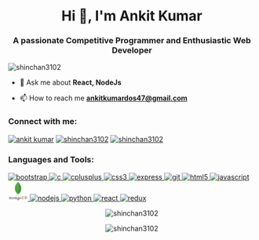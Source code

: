 <h1 align="center">Hi 👋, I'm Ankit Kumar</h1>
<h3 align="center">A passionate Competitive Programmer and Enthusiastic Web Developer</h3>

<p align="left"> <img src="https://komarev.com/ghpvc/?username=shinchan3102&label=Profile%20views&color=0e75b6&style=flat" alt="shinchan3102" /> </p>

- 💬 Ask me about **React, NodeJs**

- 📫 How to reach me **ankitkumardos47@gmail.com**

<h3 align="left">Connect with me:</h3>
<p align="left">
<a href="https://linkedin.com/in/ankit kumar" target="blank"><img align="center" src="https://img.icons8.com/fluency/512/linkedin-2.png" alt="ankit kumar" height="40" width="40" /></a>
<a href="https://www.codechef.com/users/shinchan3102" target="blank"><img align="center" src="https://img.icons8.com/fluency/2x/codechef.png" alt="shinchan3102" height="40" width="40" /></a>
<a href="https://codeforces.com/profile/shinchan3102" target="blank"><img align="center" src="https://img.icons8.com/external-tal-revivo-shadow-tal-revivo/512/external-codeforces-programming-competitions-and-contests-programming-community-logo-shadow-tal-revivo.png" alt="shinchan3102" height="40" width="40" /></a>
</p>

<h3 align="left">Languages and Tools:</h3>
<p align="left"> 
  <a href="https://getbootstrap.com" target="_blank" rel="noreferrer"> <img src="https://img.icons8.com/color/2x/bootstrap.png" alt="bootstrap" width="40" height="40"/> </a> 
  <a href="https://www.cprogramming.com/" target="_blank" rel="noreferrer"> <img src="https://img.icons8.com/color/2x/c-programming.png" alt="c" width="40" height="40"/> </a> 
  <a href="https://www.w3schools.com/cpp/" target="_blank" rel="noreferrer"> <img src="https://img.icons8.com/color/2x/c-plus-plus-logo.png" alt="cplusplus" width="40" height="40"/> </a> 
  <a href="https://www.w3schools.com/css/" target="_blank" rel="noreferrer"> <img src="https://img.icons8.com/color/2x/css3.png" alt="css3" width="40" height="40"/> </a> 
  <a href="https://expressjs.com" target="_blank" rel="noreferrer"> <img src="https://img.icons8.com/color/512/express-js.png" alt="express" width="40" height="40"/> </a> 
  <a href="https://git-scm.com/" target="_blank" rel="noreferrer"> <img src="https://img.icons8.com/color/2x/git.png" alt="git" width="40" height="40"/> </a> 
  <a href="https://www.w3.org/html/" target="_blank" rel="noreferrer"> <img src="https://img.icons8.com/color/2x/html-5.png" alt="html5" width="40" height="40"/> </a> 
  <a href="https://developer.mozilla.org/en-US/docs/Web/JavaScript" target="_blank" rel="noreferrer"> <img src="https://img.icons8.com/color/2x/javascript--v2.png" alt="javascript" width="40" height="40"/> </a> 
  <a href="https://www.mongodb.com/" target="_blank" rel="noreferrer"> <img src="https://raw.githubusercontent.com/devicons/devicon/master/icons/mongodb/mongodb-original-wordmark.svg" alt="mongodb" width="40" height="40"/> </a> 
  <a href="https://nodejs.org" target="_blank" rel="noreferrer"> <img src="https://img.icons8.com/color/2x/nodejs.png" alt="nodejs" width="40" height="40"/> </a> 
  <a href="https://www.python.org" target="_blank" rel="noreferrer"> <img src="https://img.icons8.com/color/2x/python.png" alt="python" width="40" height="40"/> </a> 
  <a href="https://reactjs.org/" target="_blank" rel="noreferrer"> <img src="https://img.icons8.com/plasticine/2x/react.png" alt="react" width="40" height="40"/> </a> 
  <a href="https://redux.js.org" target="_blank" rel="noreferrer"> <img src="https://img.icons8.com/external-tal-revivo-shadow-tal-revivo/2x/external-redux-an-open-source-javascript-library-for-managing-application-state-logo-shadow-tal-revivo.png" alt="redux" width="40" height="40"/> </a> 
</p>

  <p align="center">
  <img src="https://github-readme-stats.vercel.app/api/top-langs?username=shinchan3102&show_icons=true&locale=en&layout=compact" alt="shinchan3102" />
  </p>
  <p align='center'>
  <img src="https://github-readme-streak-stats.herokuapp.com/?user=shinchan3102&" alt="shinchan3102" />
  </p>
